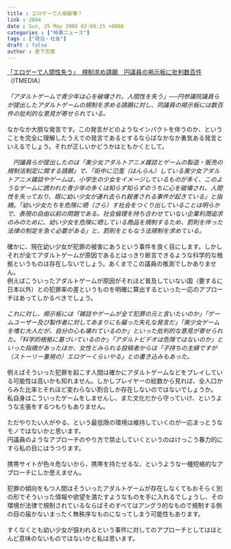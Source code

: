 ```yaml
---
title : エロゲーで人格破壊？
link : 2004
date : Sun, 25 May 2008 02:00:25 +0000
categories : ["時事ニュース"]
tags : ["政治・社会"]
draft : false
author : 倉下忠憲
---
```


<A HREF="http://www.itmedia.co.jp/news/articles/0805/23/news147.html" TARGET="_blank">「エロゲーで人間性失う」　規制求め請願　円議員の掲示板に批判数百件</A>（ITMEDIA）<BR><BR><I>「アダルトゲームで青少年は心を破壊され、人間性を失う」──円参議院議員らが提出したアダルトゲームの規制を求める請願に対し、同議員の掲示板には数百件の批判的な意見が寄せられている。</I><BR><BR>なかなか大胆な発言です。この発言がどのようなインパクトを伴うのか、ということを完全に理解したうえでの発言であるとするならばなかなか勇気ある発言といえるでしょう。それが正しいかどうかはともかくとして。<BR><BR><I>　円議員らが提出したのは「美少女アダルトアニメ雑誌とゲームの製造・販売の規制法制定に関する請願」で、「街中に氾濫（はんらん）している美少女アダルトアニメ雑誌やゲームは、小学生の少女をイメージしているものが多く、このようなゲームに誘われた青少年の多くは知らず知らずのうちに心を破壊され、人間性を失っており、既に幼い少女が連れ去られ殺害される事件が起きている」と指摘。「幼い少女たちを危険に晒（さら）す社会をつくり出していることは明らかで、表現の自由以前の問題である。社会倫理を持ち合わせていない企業利潤追求のみのために、幼い少女を危険に晒している商品を規制するため、罰則を伴った法律の制定を急ぐ必要がある」と、罰則をともなう法規制を求めている。</I><BR><BR>確かに、現在幼い少女が犯罪の被害にあうという事件を良く目にします。しかしそれが全てアダルトゲームが原因であるとはっきり断言できるような科学的な根拠というものは存在しないでしょう。あくまでこの議員の推測でしかありません。<BR>例えばこういったアダルトゲームが原因がそれほど普及していない国（要するに日本以外）との犯罪率の差というものを明確に算出するといった一応のアプローチはあってしかるべきでしょう。<BR><BR><I>これに対し、掲示板には「雑誌やゲームが全て犯罪の元と言いたいのか」「ゲームユーザー及び製作者に対してあまりにも偏った失礼な発言だ」「美少女ゲームを嗜む大人だが、自分の心も壊れているのか」といった批判的な意見が寄せられた。「科学的根拠に基づいているのか」「アダルトビデオは危険ではないのか」といった指摘があったほか、女性とみられる投稿者からは「子持ちの主婦ですが（ストーリー重視の）エロゲーくらいやる」との書き込みもあった。</I><BR><BR>例えばそういった犯罪を起こす人間は確かにアダルトゲームなどをプレイしている可能性は高いかも知れません。しかしプレイヤーの総数から見れば、全人口からみた比率とそれほど変わらない割合しか存在しないのではないでしょうか。<BR>私自身はこういったゲームをしませんし、また文化だから守っていけ、というような主張をするつもりもありません。<BR><BR>ただやりたい人がやる、という最低限の環境は維持していくのが一応まっとうなモノではないかと思います。<BR>円議員のようなアプローチのやり方で禁止していくというのはけっこう暴力的にすら私の目にはうつります。<BR><BR>携帯サイトが色々危ないから、携帯を持たせるな、というような一種短絡的なアプローチにしか思えません。<BR><BR>犯罪の傾向をもつ人間はそういったアダルトゲームが存在しなくてもおそらく別の形でそういった情報や欲望を満たすようなものを手に入れるでしょうし、その環境が法律で規制されているならばそのすべてはアングラ的なもので規制する側の目の届かないまったく無秩序なものになってしまう可能性もあります。<BR><BR>すくなくとも幼い少女が狙われるという事件に対してのアプローチとしてはほとんど意味のないものではないかと私は思います。<BR><br><br>
